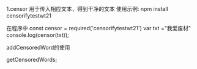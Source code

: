 1.censor  用于传入相应文本，得到干净的文本
使用示例:
  npm install censorifytestwt21

  在程序中
  const censor = required('censorifytestwt21')
  var txt ="我爱废材"
  console.log(censor(txt));

addCensoredWord的使用

 getCensoredWords;